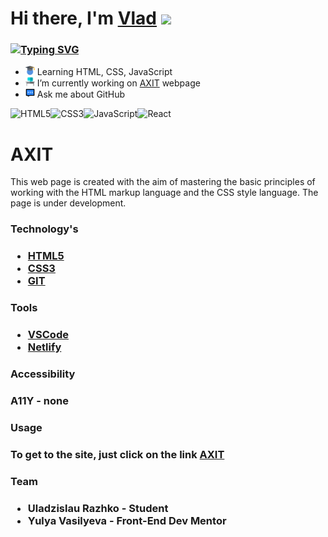 <h1>Hi there, I'm <a href="https://github.com/Dreezar" target="_blank">Vlad</a> 
<img src="https://github.com/blackcater/blackcater/raw/main/images/Hi.gif" height="32"/></h1>
<h3><a href="https://git.io/typing-svg"><img src="https://readme-typing-svg.herokuapp.com?font=Fira+Code&pause=1000&color=FFFC00&width=435&lines=%3CTeachMeSkills%2F%3E+student+2022-2023" alt="Typing SVG" /></a></h3>
<ul>
<li><img src="./images/readme-icons/learning.svg" height="15"> Learning HTML, CSS, JavaScript</li>
<li><img src="./images/readme-icons/working.svg" height="15"> I’m currently working on <a href="https://magnificent-truffle-02e42f.netlify.app/" target="_blank">AXIT</a> webpage</li>
<li><img src="./images/readme-icons/comment.svg" height="15"> Ask me about GitHub</li>
</ul>

![HTML5](https://img.shields.io/badge/html5-%23E34F26.svg?style=for-the-badge&logo=html5&logoColor=white)![CSS3](https://img.shields.io/badge/css3-%231572B6.svg?style=for-the-badge&logo=css3&logoColor=white)![JavaScript](https://img.shields.io/badge/javascript-%23323330.svg?style=for-the-badge&logo=javascript&logoColor=%23F7DF1E)![React](https://img.shields.io/badge/react-%2320232a.svg?style=for-the-badge&logo=react&logoColor=%2361DAFB)

<h1>AXIT</h1>

<p>This web page is created with the aim of mastering the basic principles of working with the HTML markup language and the CSS style language. The page is under development.</p>

<h3>Technology's<h3>
<ul>
<li><a href="https://html5.org/" target="_blank">HTML5</a></li>
<li><a href="https://www.w3.org/Style/CSS/Overview.en.html" target="_blank">CSS3</a></li>
<li><a href="https://git-scm.com/" target="_blank">GIT</a></li>
</ul>

<h3>Tools<h3>
<ul>
<li><a href="https://code.visualstudio.com/" target="_blank">VSCode</a></li>
<li><a href="https://www.netlify.com/" target="_blank">Netlify</a></li>
</ul>

<h3>Accessibility<h3>
<p>A11Y - none</p>

<h3>Usage<h3>
<p>To get to the site, just click on the link <a href="https://magnificent-truffle-02e42f.netlify.app/" target="_blank">AXIT</a></p>

<h3>Team<h3>
<ul>
<li>Uladzislau Razhko - Student </li>
<li>Yulya Vasilyeva - Front-End Dev Mentor</li>
</ul>
